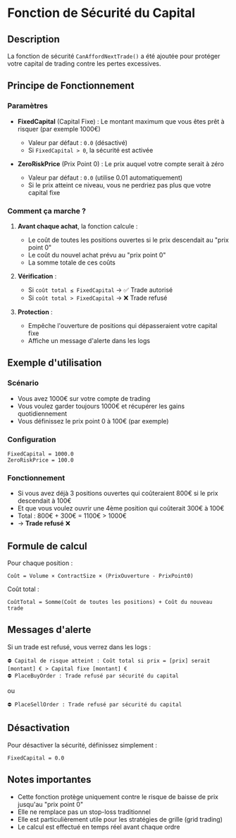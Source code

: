 # Fonction de Sécurité du Capital

## Description

La fonction de sécurité `CanAffordNextTrade()` a été ajoutée pour protéger votre capital de trading contre les pertes excessives.

## Principe de Fonctionnement

### Paramètres

- **FixedCapital** (Capital Fixe) : Le montant maximum que vous êtes prêt à risquer (par exemple 1000€)
  - Valeur par défaut : `0.0` (désactivé)
  - Si `FixedCapital > 0`, la sécurité est activée

- **ZeroRiskPrice** (Prix Point 0) : Le prix auquel votre compte serait à zéro
  - Valeur par défaut : `0.0` (utilise 0.01 automatiquement)
  - Si le prix atteint ce niveau, vous ne perdriez pas plus que votre capital fixe

### Comment ça marche ?

1. **Avant chaque achat**, la fonction calcule :
   - Le coût de toutes les positions ouvertes si le prix descendait au "prix point 0"
   - Le coût du nouvel achat prévu au "prix point 0"
   - La somme totale de ces coûts

2. **Vérification** :
   - Si `coût total ≤ FixedCapital` → ✅ Trade autorisé
   - Si `coût total > FixedCapital` → ❌ Trade refusé

3. **Protection** :
   - Empêche l'ouverture de positions qui dépasseraient votre capital fixe
   - Affiche un message d'alerte dans les logs

## Exemple d'utilisation

### Scénario
- Vous avez 1000€ sur votre compte de trading
- Vous voulez garder toujours 1000€ et récupérer les gains quotidiennement
- Vous définissez le prix point 0 à 100€ (par exemple)

### Configuration
```
FixedCapital = 1000.0
ZeroRiskPrice = 100.0
```

### Fonctionnement
- Si vous avez déjà 3 positions ouvertes qui coûteraient 800€ si le prix descendait à 100€
- Et que vous voulez ouvrir une 4ème position qui coûterait 300€ à 100€
- Total : 800€ + 300€ = 1100€ > 1000€
- → **Trade refusé** ❌

## Formule de calcul

Pour chaque position :
```
Coût = Volume × ContractSize × (PrixOuverture - PrixPoint0)
```

Coût total :
```
CoûtTotal = Somme(Coût de toutes les positions) + Coût du nouveau trade
```

## Messages d'alerte

Si un trade est refusé, vous verrez dans les logs :
```
⛔ Capital de risque atteint : Coût total si prix = [prix] serait [montant] € > Capital fixe [montant] €
⛔ PlaceBuyOrder : Trade refusé par sécurité du capital
```
ou
```
⛔ PlaceSellOrder : Trade refusé par sécurité du capital
```

## Désactivation

Pour désactiver la sécurité, définissez simplement :
```
FixedCapital = 0.0
```

## Notes importantes

- Cette fonction protège uniquement contre le risque de baisse de prix jusqu'au "prix point 0"
- Elle ne remplace pas un stop-loss traditionnel
- Elle est particulièrement utile pour les stratégies de grille (grid trading)
- Le calcul est effectué en temps réel avant chaque ordre
